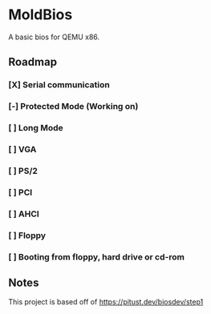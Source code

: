 # MoldBios
A basic bios for QEMU x86.

## Roadmap

### [X] Serial communication
### [-] Protected Mode (Working on) 
### [ ] Long Mode
### [ ] VGA
### [ ] PS/2
### [ ] PCI
### [ ] AHCI
### [ ] Floppy
### [ ] Booting from floppy, hard drive or cd-rom

## Notes
This project is based off of https://pitust.dev/biosdev/step1
